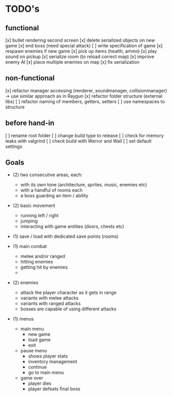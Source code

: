 # TODO's

## functional 

[x] bullet rendering second screen
[x] delete serialized objects on new game
[x] end boss (need special attack)
[ ] write specification of game
[x] respawn enemies if new game
[x] pick up items (health, ammo)
[x] play sound on pickup
[x] serialize room (to reload correct map)
[x] improve enemy AI
[x] place multiple enemies on map
[x] fix serialization

## non-functional

[x] refactor manager accessing (renderer, soundmanager, collisionmanager) -> use similar approach as in Raygun
[x] refactor folder structure (external libs)
[ ] refactor naming of members, getters, setters
[ ] use namespaces to structure

## before hand-in

[ ] rename root folder
[ ] change build type to release
[ ] check for memory leaks with valgrind
[ ] check build with Werror and Wall
[ ] set default settings



## Goals

- (2) two consecutive areas, each:
    - with its own tone (architecture, sprites, music, enemies etc)
    - with a handful of rooms each
    - a boss guarding an item / ability
  
- (2) basic movement
    - running left / right
    - jumping
    - interacting with game entities (doors, chests etc)
  
- (1) save / load with dedicated save points (rooms)

- (1) main combat
    - melee and/or ranged
    - hitting enemies
    - getting hit by enemies
  - 
- (2) enemies
    - attack the player character as it gets in range
    - variants with melee attacks
    - variants with ranged attacks
    - bosses are capable of using different attacks

- (1) menus
    - main menu
        - new game
        - load game
        - exit
    - pause menu
        - shows player stats
        - inventory management
        - continue
        - go to main menu
    - game over
        - player dies
        - player defeats final boss
